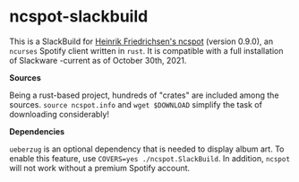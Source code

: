 # ncspot-slackbuild

This is a SlackBuild for [Heinrik Friedrichsen's ncspot](https://github.com/hrkfdn/ncspot) (version 0.9.0), an `ncurses` Spotify client written in `rust`. It is compatible with a full installation of Slackware -current as of October 30th, 2021.

**Sources**

Being a rust-based project, hundreds of "crates" are included among the sources. `source ncspot.info` and `wget $DOWNLOAD` simplify the task of downloading considerably!

**Dependencies**

`ueberzug` is an optional dependency that is needed to display album art. To enable this feature, use `COVERS=yes ./ncspot.SlackBuild`. In addition, `ncspot` will not work without a premium Spotify account.
